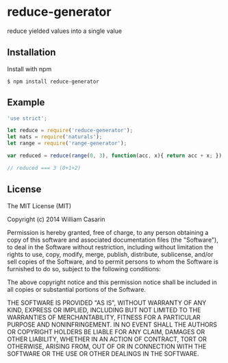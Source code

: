 
# reduce-generator

  reduce yielded values into a single value

## Installation

  Install with npm

    $ npm install reduce-generator

## Example

```js
'use strict';

let reduce = require('reduce-generator');
let nats = require('naturals');
let range = require('range-generator');

var reduced = reduce(range(0, 3), function(acc, x){ return acc + x; })

// reduced === 3 (0+1+2)

```


## License

  The MIT License (MIT)

  Copyright (c) 2014 William Casarin

  Permission is hereby granted, free of charge, to any person obtaining a copy
  of this software and associated documentation files (the "Software"), to deal
  in the Software without restriction, including without limitation the rights
  to use, copy, modify, merge, publish, distribute, sublicense, and/or sell
  copies of the Software, and to permit persons to whom the Software is
  furnished to do so, subject to the following conditions:

  The above copyright notice and this permission notice shall be included in
  all copies or substantial portions of the Software.

  THE SOFTWARE IS PROVIDED "AS IS", WITHOUT WARRANTY OF ANY KIND, EXPRESS OR
  IMPLIED, INCLUDING BUT NOT LIMITED TO THE WARRANTIES OF MERCHANTABILITY,
  FITNESS FOR A PARTICULAR PURPOSE AND NONINFRINGEMENT. IN NO EVENT SHALL THE
  AUTHORS OR COPYRIGHT HOLDERS BE LIABLE FOR ANY CLAIM, DAMAGES OR OTHER
  LIABILITY, WHETHER IN AN ACTION OF CONTRACT, TORT OR OTHERWISE, ARISING FROM,
  OUT OF OR IN CONNECTION WITH THE SOFTWARE OR THE USE OR OTHER DEALINGS IN
  THE SOFTWARE.
